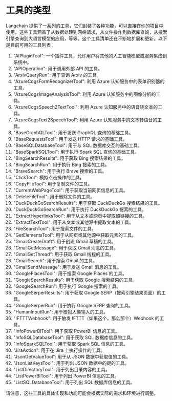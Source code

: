 # 工具的类型

Langchain 提供了一系列的工具，它们封装了各种功能，可以直接在你的项目中使用。这些工具涵盖了从数据处理到网络请求，从文件操作到数据库查询，从搜索引擎查询到大语言模型的应用，等等。这个工具清单还在不断地扩展和更新。以下是目前可用的工具列表：

1. "AIPluginTool": 一个插件工具，允许用户将其他的人工智能模型或服务集成到系统中。
2. "APIOperation": 用于调用外部 API 的工具。
3. "ArxivQueryRun": 用于查询 Arxiv 的工具。
4. "AzureCogsFormRecognizerTool": 利用 Azure 认知服务中的表单识别器的工具。
5. "AzureCogsImageAnalysisTool": 利用 Azure 认知服务中的图像分析的工具。
6. "AzureCogsSpeech2TextTool": 利用 Azure 认知服务中的语音转文本的工具。
7. "AzureCogsText2SpeechTool": 利用 Azure 认知服务中的文本转语音的工具。
8. "BaseGraphQLTool": 用于发送 GraphQL 查询的基础工具。
9. "BaseRequestsTool": 用于发送 HTTP 请求的基础工具。
10. "BaseSQLDatabaseTool": 用于与 SQL 数据库交互的基础工具。
11. "BaseSparkSQLTool": 用于执行 Spark SQL 查询的基础工具。
12. "BingSearchResults": 用于获取 Bing 搜索结果的工具。
13. "BingSearchRun": 用于执行 Bing 搜索的工具。
14. "BraveSearch": 用于执行 Brave 搜索的工具。
15. "ClickTool": 模拟点击操作的工具。
16. "CopyFileTool": 用于复制文件的工具。
17. "CurrentWebPageTool": 用于获取当前网页信息的工具。
18. "DeleteFileTool": 用于删除文件的工具。
19. "DuckDuckGoSearchResults": 用于获取 DuckDuckGo 搜索结果的工具。
20. "DuckDuckGoSearchRun": 用于执行 DuckDuckGo 搜索的工具。
21. "ExtractHyperlinksTool": 用于从文本或网页中提取超链接的工具。
22. "ExtractTextTool": 用于从文本或其他源中提取文本的工具。
23. "FileSearchTool": 用于搜索文件的工具。
24. "GetElementsTool": 用于从网页或其他源中获取元素的工具。
25. "GmailCreateDraft": 用于创建 Gmail 草稿的工具。
26. "GmailGetMessage": 用于获取 Gmail 消息的工具。
27. "GmailGetThread": 用于获取 Gmail 线程的工具。
28. "GmailSearch": 用于搜索 Gmail 的工具。
29. "GmailSendMessage": 用于发送 Gmail 消息的工具。
30. "GooglePlacesTool": 用于搜索 Google Places 的工具。
31. "GoogleSearchResults": 用于获取 Google 搜索结果的工具。
32. "GoogleSearchRun": 用于执行 Google 搜索的工具。
33. "GoogleSerperResults": 用于获取 Google SERP（搜索引擎结果页面）的工具。
34. "GoogleSerperRun": 用于执行 Google SERP 查询的工具。
35. "HumanInputRun": 用于模拟人类输入的工具。
36. "IFTTTWebhook": 用于触发 IFTTT（如果这个，那么那个）Webhook 的工具。
37. "InfoPowerBITool": 用于获取 PowerBI 信息的工具。
38. "InfoSQLDatabaseTool": 用于获取 SQL 数据库信息的工具。
39. "InfoSparkSQLTool": 用于获取 Spark SQL 信息的工具。
40. "JiraAction": 用于在 Jira 上执行操作的工具。
41. "JsonGetValueTool": 用于从 JSON 数据中获取值的工具。
42. "JsonListKeysTool": 用于列出 JSON 数据中的键的工具。
43. "ListDirectoryTool": 用于列出目录内容的工具。
44. "ListPowerBITool": 用于列出 PowerBI 信息的工具。
45. "ListSQLDatabaseTool": 用于列出 SQL 数据库信息的工具。

请注意，这些工具的具体实现和功能可能会根据实际的需求和环境进行调整。